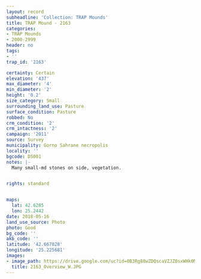 ```yaml
---
layout: record
subheadline: 'Collection: TRAP Mounds'
title: TRAP Mound - 2163
categories:
- TRAP Mounds
- 2000-2999
header: no
tags:
- ''
trap_id: '2163'

certainty: Certain
elevation: '437'
max_diameter: '4'
min_diameter: '2'
height: '0.2'
size_category: Small
surrounding_land_use: Pasture
surface_condition: Pasture
robbed: No
crm_condition: '2'
crm_intactness: '2'
campaign: '2011'
source: Survey
municipality: Gorno Sahrane necropolis
locality: ''
bgcode: DS001
notes: |-
  Many small-md stones on side, vegetation.


rights: standard


maps:
  lat: 42.6285
  lon: 25.2442
date: 2018-05-16
land_use_source: Photo
photo: Good
bg_code: ''
akb_code: ''
latitude: '42.667828'
longitude: '25.225681'
images:
- image_path: https://drive.google.com/uc?id=0B3Rg88wZDQscaVZJZ0sxWHk0MWc
  title: 2163_Overview_W.JPG
---
```

